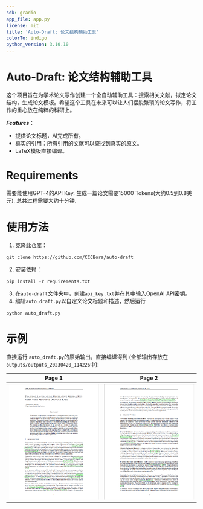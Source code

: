 ```yaml
---
sdk: gradio
app_file: app.py
license: mit
title: 'Auto-Draft: 论文结构辅助工具'
colorTo: indigo
python_version: 3.10.10
---
```



# Auto-Draft: 论文结构辅助工具

这个项目旨在为学术论文写作创建一个全自动辅助工具：搜索相关文献，拟定论文结构，生成论文模板。希望这个工具在未来可以让人们摆脱繁琐的论文写作，将工作的重心放在纯粹的科研上。

***Features***： 
* 提供论文标题，AI完成所有。
* 真实的引用：所有引用的文献可以查找到真实的原文。
* LaTeX模板直接编译。

# Requirements

需要能使用GPT-4的API Key. 生成一篇论文需要15000 Tokens(大约0.5到0.8美元). 总共过程需要大约十分钟. 

# 使用方法 
1. 克隆此仓库：
```angular2html
git clone https://github.com/CCCBora/auto-draft
```
2. 安装依赖：
```angular2html
pip install -r requirements.txt
```
3. 在`auto-draft`文件夹中，创建`api_key.txt`并在其中输入OpenAI API密钥。
4. 编辑`auto_draft.py`以自定义论文标题和描述，然后运行
```angular2html
python auto_draft.py
```

# 示例
直接运行 `auto_draft.py`的原始输出，直接编译得到 (全部输出存放在`outputs/outputs_20230420_114226`中):

Page 1            |  Page 2
:-------------------------:|:-------------------------:
![](assets/page1.png "Page-1") |  ![](assets/page2.png "Page-2") 



